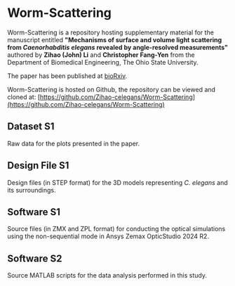 # Worm-Scattering

Worm-Scattering is a repository hosting supplementary material for the manuscript entitled **"Mechanisms of surface and volume light
scattering from *Caenorhabditis elegans* revealed by angle-resolved measurements"** authored by **Zihao (John) Li** and **Christopher Fang-Yen** from the Department of Biomedical Engineering, The Ohio State University.
    
The paper has been published at [bioRxiv](https://www.biorxiv.org/content/10.1101/2025.09.24.678386v1).

Worm-Scattering is hosted on Github, the repository can be viewed and cloned at:
    [https://github.com/Zihao-celegans/Worm-Scattering](https://github.com/Zihao-celegans/Worm-Scattering)

## Dataset S1
Raw data for the plots presented in the paper.
## Design File S1
Design files (in STEP format) for the 3D models representing *C. elegans* and its surroundings.
## Software S1
Source files (in ZMX and ZPL format) for conducting the optical simulations using the non-sequential mode in Ansys Zemax OpticStudio 2024 R2.
## Software S2
Source MATLAB scripts for the data analysis performed in this study.
